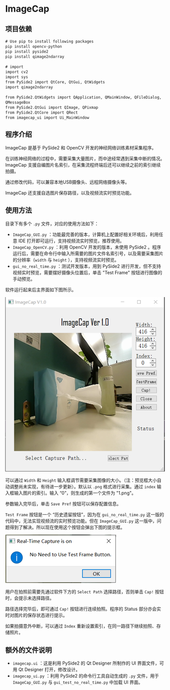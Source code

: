 # ImageCap

## 项目依赖

```
# Use pip to install following packages
pip install opencv-python
pip install pyside2
pip install qimage2ndarray

# import
import cv2
import sys
from PySide2 import QtCore, QtGui, QtWidgets
import qimage2ndarray

from PySide2.QtWidgets import QApplication, QMainWindow, QFileDialog, QMessageBox
from PySide2.QtGui import QImage, QPixmap
from PySide2.QtCore import QRect
from imagecap_ui import Ui_MainWindow
```

## 程序介绍

ImageCap 是基于 PySide2 和 OpenCV 开发的神经网络训练素材采集程序。

在训练神经网络的过程中，需要采集大量图片，而中途经常遇到采集中断的情况。ImageCap 支援自编图片名索引，在采集流程终端后还可以继续之前的索引继续拍摄。

通过修改代码，可以兼容本地USB摄像头、远程网络摄像头等。

ImageCap 还支援自选图片保存路径，以及视频流实时预览功能。

## 使用方法

目录下有多个 `.py` 文件，对应的使用方法如下：

- `ImageCap_GUI.py` ：功能最完善的版本，计算机上配置好相关环境后，利用任意 IDE 打开即可运行，支持视频流实时预览，推荐使用。
- `ImageCap_OpenCV.py` ：利用 OpenCV 开发的版本，未使用 PySide2 。程序运行后，需要在命令行中输入所需要的图片文件名索引号，以及需要采集图片的分辨率（`width` 与 `height` ），支持视频流实时预览。
- `gui_no_real_time.py` ：测试开发版本，用到 PySide2 进行开发，但不支持视频实时预览，需要摆好摄像头位置后，单击 "Test Frame" 按钮进行图像的手动预览。

软件运行起来后主界面如下图所示。

![img](https://github.com/marc0cheung/ImageCap/raw/main/readme_assets/ImageCap_UI.png)

可以通过 `Width` 和 `Height` 输入框调节需要采集图像的大小。（注：预览框大小自动调整尚未实现，有待进一步更新）。默认以 `.png` 格式进行采集。通过 `index` 输入框输入图片的索引。输入 “0”，则生成的第一个文件为 "1.png"。

参数输入完毕后，单击 `Save Pref` 按钮可以保存配置信息。

`Test Frame` 按钮是一个 “历史遗留按钮”，因为在 `gui_no_real_time.py` 这一版的代码中，无法实现视频流的实时预览功能。但在 `ImageCap_GUI.py` 这一版中，问题得到了解决。所以现在使用这个按钮会弹出下图的提示框。

![image-20220514095227114](https://github.com/marc0cheung/ImageCap/raw/main/readme_assets/TestFramePopup.png)

用户在拍照前需要先通过软件下方的 `Select Path` 选择路径，否则单击 `Cap!` 按钮时，会提示未选择路径。

路径选择完毕后，即可通过 `Cap!` 按钮进行连续拍照。程序的 Status 部分亦会实时对图片的保存状态进行提示。

如果拍摄意外中断，可以通过 `Index` 重新设置索引，在同一路径下继续拍照、存储照片。

## 额外的文件说明

- `imagecap.ui` ：这是利用 PySide2 的 Qt Designer 所制作的 UI 界面文件，可用 Qt Designer 打开，修改设计。
- `imagecap_ui.py` ：利用 PySide2 的命令行工具自动生成的 `.py` 文件，用于 `ImageCap_GUI.py` 与 `gui_test_no_real_time.py` 中加载 UI 界面。